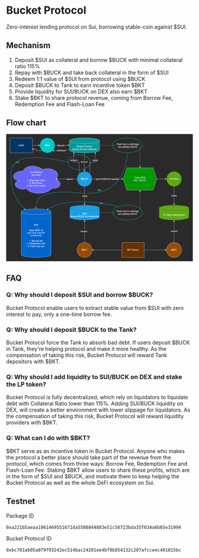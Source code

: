 # Bucket Protocol
Zero-interest lending protocol on Sui, borrowing stable-coin against $SUI.

## Mechanism
1. Deposit $SUI as collateral and borrow $BUCK with minimal collateral ratio 115%
2. Repay with $BUCK and take back collateral in the form of $SUI
3. Redeem 1:1 value of $SUI from protocol using $BUCK
4. Deposit $BUCK to Tank to earn incentive token $BKT
5. Provide liquidity for SUI/BUCK on DEX also earn $BKT
6. Stake $BKT to share protocol revenue, coming from Borrow Fee, Redemption Fee and Flash-Loan Fee
 
## Flow chart
![bucket-protocol](./assets/bucket-protocol.png)

## FAQ
### Q: Why should I deposit $SUI and borrow $BUCK?  
Bucket Protocol enable users to extract stable value from $SUI with zero interest to pay, only a one-time borrow fee.

### Q: Why should I deposit $BUCK to the Tank?  
Bucket Protocol force the Tank to absorb bad debt. If users deposit $BUCK in Tank, they're helping protocol and make it more healthy. As the compensation of taking this risk, Bucket Protocol will reward Tank depositors with $BKT.

### Q: Why should I add liquidity to SUI/BUCK on DEX and stake the LP token?  
Bucket Protocol is fully decentralized, which rely on liquidators to liquidate debt with Collateral Ratio lower than 115%. Adding SUI/BUCK liquidity on DEX, will create a better environment with lower slippage for liquidators. As the compensation of taking this risk, Bucket Protocol will reward liquidity providers with $BKT.

### Q: What can I do with $BKT?  
$BKT serve as an incentive token in Bucket Protocol. Anyone who makes the protocol a better place should take part of the revenue from the protocol, which comes from three ways: Borrow Fee, Redemption Fee and Flash-Loan Fee. Staking $BKT allow users to share these profits, which are in the form of $SUI and $BUCK, and motivate them to keep helping the Bucket Protocol as well as the whole DeFi ecosystem on Sui.

## Testnet
Package ID
```
0xa221b5aeaa1961469551671da5508844883e51c56723bda35f034a6b65e31994
```
Bucket Protocol ID
```
0xbc781ab05a079f93242ec514bac24201ee4bf9b854132c207afcceec491015bc
```